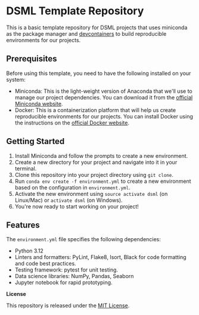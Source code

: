 # DSML Template Repository

This is a basic template repository for DSML projects that uses miniconda as the package manager and [devcontainers](https://code.visualstudio.com/docs/devcontainers/containers) to build reproducible environments for our projects.

## Prerequisites

Before using this template, you need to have the following installed on your system:

* Miniconda: This is the light-weight version of Anaconda that we'll use to manage our project dependencies. You can download it from the [official Miniconda website](https://docs.conda.io/en/latest/miniconda.html).
* Docker: This is a containerization platform that will help us create reproducible environments for our projects. You can install Docker using the instructions on the [official Docker website](https://www.docker.com/get-started).

## Getting Started

1. Install Miniconda and follow the prompts to create a new environment.
2. Create a new directory for your project and navigate into it in your terminal.
3. Clone this repository into your project directory using `git clone`.
4. Run `conda env create -f environment.yml` to create a new environment based on the configuration in `environment.yml`.
5. Activate the new environment using `source activate dsml` (on Linux/Mac) or `activate dsml` (on Windows).
6. You're now ready to start working on your project!

## Features

The `environment.yml` file specifies the following dependencies:

* Python 3.12
* Linters and formatters: PyLint, Flake8, Isort, Black for code formatting and code best practices.
* Testing framework: pytest for unit testing.
* Data science libraries: NumPy, Pandas, Seaborn
* Jupyter notebook for rapid prototyping.

**License**

This repository is released under the [MIT License](https://opensource.org/licenses/MIT).

